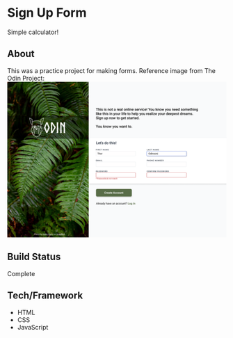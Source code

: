 # Sign Up Form
Simple calculator! 
## About
This was a practice project for making forms.  Reference image from The Odin Project:
![Reference image to copy from The Odin Project.](assets/odin-sign-up-form.png)
## Build Status
Complete
## Tech/Framework
- HTML
- CSS
- JavaScript